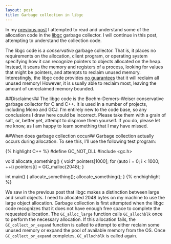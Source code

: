 ```yaml
---
layout: post
title: Garbage collection in libgc
---
```

In my [previous post](/reading-the-libgc-code) I attempted to read and understand some of the allocation code in the [libgc](https://github.com/ivmai/bdwgc/) garbage collector. I will continue in this post, attempting to understand the collection code.

The libgc code is a _conservative_ garbage collector. That is, it places no requirements on the allocation, client program, or operating system specifying how it can recognize pointers to objects allocated on the heap. Instead, it scans the memory and registers of a process, looking for values that might be pointers, and attempts to reclaim unused memory. Interestingly, the libgc code provides [no guarantees](https://github.com/ivmai/bdwgc/#general-description) that it will reclaim all unused memory! However, it is usually able to reclaim most, leaving the amount of unreclaimed memory bounded.

##Disclaimer##
The libgc code is the Boehm-Demers-Weiser conservative garbage collector for C and C++. It is used in a number of projects, including Mono and GCJ. I'm entirely new to the code base, so any conclusions I draw here could be incorrect. Please take them with a grain of salt, or, better yet, attempt to disprove them yourself. If you do, please let me know, as I am happy to learn something that I may have missed.

##When does garbage collection occur##
Garbage collection actually occurs during allocation. To see this, I'll use the following test program:

{% highlight C++ %}
#define GC_NOT_DLL
#include <gc.h>

void allocate_something() {
  void* pointers[1000];
  for (auto i = 0; i < 1000; ++i)
    pointers[i] = GC_malloc(2048);
}

int main() {
  allocate_something();
  allocate_something();
}
{% endhighlight %}

We saw in the previous post that libgc makes a distinction between large and small objects. I need to allocated 2048 bytes on my machine to use the large object allocation. Garbage collection is first attempted when the libgc code recognizes that it does not have enough free space to complete the requested allocation. The `GC_alloc_large` function calls `GC_allochblk` once to perform the necessary allocation. If this allocation fails, the `GC_collect_or_expand` function is called to attempt to either reclaim some unused memory or expand the pool of available memory from the OS. Once `GC_collect_or_expand` completes, `GC_allochblk` is called again.
